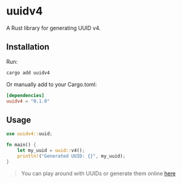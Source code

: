# uuidv4

A Rust library for generating UUID v4.

## Installation

Run:

```bash
cargo add uuidv4
```

Or manually add to your Cargo.toml:

```toml
[dependencies]
uuidv4 = "0.1.0"
```

## Usage

```rust
use uuidv4::uuid;

fn main() {
    let my_uuid = uuid::v4();
    println!("Generated UUID: {}", my_uuid);
}
```

> You can play around with UUIDs or generate them online [here](https://lotsoftools.com/tools/uuid)
